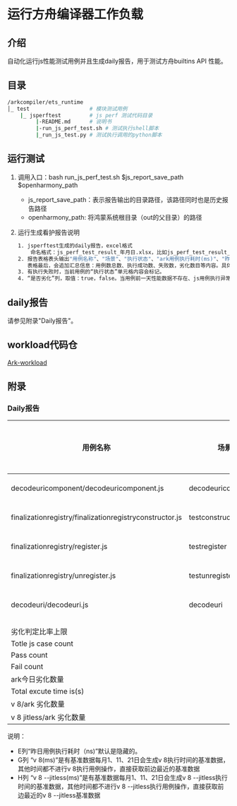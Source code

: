 # 运行方舟编译器工作负载

## 介绍

自动化运行js性能测试用例并且生成daily报告，用于测试方舟builtins API 性能。

## 目录

```bash
/arkcompiler/ets_runtime
│_ test                   # 模块测试用例
    |_ jsperftest         # js perf 测试代码目录
		 |-README.md      # 说明书
		 |-run_js_perf_test.sh # 测试执行shell脚本
		 |_run_js_test.py # 测试执行调用的python脚本
```

## 运行测试
1) 调用入口：bash run_js_perf_test.sh $js_report_save_path $openharmony_path
   * js_report_save_path：表示报告输出的目录路径，该路径同时也是历史报告路径
   * openharmony_path:  将鸿蒙系统根目录（out的父目录）的路径
   
3) 运行生成看护报告说明
    ```bash
    1. jsperftest生成的daily报告，excel格式
    	命名格式：js_perf_test_result_年月日.xlsx，比如js_perf_test_result_20231206.xlsx。
    2. 报告表格表头输出"用例名称"、"场景"、"执行状态"、"ark用例执行耗时(ms)"、"昨日ark用例执行耗时(ms)"、"是否劣化"、"v 8(ms)"、"v 8 --jitless(ms)"、"v 8/ark"、"v 8 jitless/ark"、"hyperlink"、"备注"；
       表格最后，会追加汇总信息：用例数总数、执行成功数、失败数，劣化数目等内容。具体内容，请参见附录“daily报告”。
    3. 有执行失败时，当前用例的“执行状态”单元格内容会标记。
    4. “是否劣化”列，取值：true，false。当用例前一天性能数据不存在、js用例执行异常、执行失败，都归于没有劣化。
    ```

## daily报告

请参见附录"Daily报告"。

## workload代码仓

  [Ark-workload](https://gitee.com/dov1s/arkjs-perf-test/tree/builtins_test1110/)

## 附录

### Daily报告

| 用例名称                                                | 场景               | 执行状态       | ark用例执行耗时(ms) | 是否劣化 | v 8(ms) | v 8 --jitless(ms) | v 8/ark              | v 8 jitless/ark     | hyperlink                                                    | 备注 |
| ------------------------------------------------------- | ------------------ | -------------- | ------------------- | -------- | ------ | ---------------- | ------------------- | ------------------ | ------------------------------------------------------------ | ---- |
| decodeuricomponent/decodeuricomponent.js                | decodeuricomponent | pass           | 42                  | NA       | 18     | 33               | 0.428571428571428   | 0.7857142857142857 | https://gitee.com/dov1s/arkjs-perf-test/tree/builtins_test1110/js-perf-test/decodeuricomponent/decodeuricomponent.js |      |
| finalizationregistry/finalizationregistryconstructor.js | testconstructor    | pass           | 6                   | NA       | 10     | 26               | 1.6666666666666667  | 4.333333333333333  | https://gitee.com/dov1s/arkjs-perf-test/tree/builtins_test1110/js-perf-test/finalizationregistry/finalizationregistryconstructor.js |      |
| finalizationregistry/register.js                        | testregister       | pass           | 16                  | NA       | 14     | 44               | 0.875               | 2.75               | https://gitee.com/dov1s/arkjs-perf-test/tree/builtins_test1110/js-perf-test/finalizationregistry/register.js |      |
| finalizationregistry/unregister.js                      | testunregister     | pass           | 20                  | NA       | 51     | 99               | 2.55                | 4.95               | https://gitee.com/dov1s/arkjs-perf-test/tree/builtins_test1110/js-perf-test/finalizationregistry/unregister.js |      |
| decodeuri/decodeuri.js                                  | decodeuri          | pass           | 46                  | NA       | 19     | 36               | 0.41304347826086957 | 0.782608695652174  | https://gitee.com/dov1s/arkjs-perf-test/tree/builtins_test1110/js-perf-test/decodeuri/decodeuri.js |      |
|                                                         |                    |                |                     |          |        |                  |                     |                    |                                                              |      |
|                                                         |                    |                |                     |          |        |                  |                     |                    |                                                              |      |
| 劣化判定比率上限                                        |                    | 0.05           |                     |          |        |                  |                     |                    |                                                              |      |
| Totle js case count                                     |                    | 1341           |                     |          |        |                  |                     |                    |                                                              |      |
| Pass count                                              |                    | 1341           |                     |          |        |                  |                     |                    |                                                              |      |
| Fail count                                              |                    | 0              |                     |          |        |                  |                     |                    |                                                              |      |
| ark今日劣化数量                                         |                    | 2              |                     |          |        |                  |                     |                    |                                                              |      |
| Total excute time is(s)                                 |                    | 0:06:19.699970 |                     |          |        |                  |                     |                    |                                                              |      |
| v 8/ark 劣化数量                                         |                    | 1110           |                     |          |        |                  |                     |                    |                                                              |      |
| v 8 jitless/ark 劣化数量                                 |                    | 1136           |                     |          |        |                  |                     |                    |                                                              |      |

说明：

- E列“昨日用例执行耗时（ns)”默认是隐藏的。
- G列 “v 8(ms)”是有基准数据每月1、11、21日会生成v 8执行时间的基准数据，其他时间都不进行v 8执行用例操作，直接获取前边最近的基准数据
- H列 “v 8 --jitless(ms)”是有基准数据每月1、11、21日会生成v 8 --jitless执行时间的基准数据，其他时间都不进行v 8 --jitless执行用例操作，直接获取前边最近的v 8 --jitless基准数据
